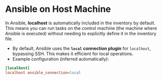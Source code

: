 # Ansible on Host Machine

In Ansible, **localhost** is automatically included in the inventory by default.
This means you can run tasks on the control machine (the machine where Ansible is executed) without needing to explicitly define it in the inventory file.

- By default, Ansible uses the **`local` connection plugin** for `localhost`, bypassing SSH. This makes it efficient for local operations.
- Example configuration (inferred automatically):
```ini
[localhost] 
localhost ansible_connection=local
```
